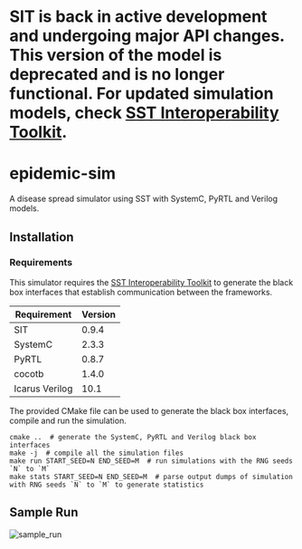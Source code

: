 # SIT is back in active development and undergoing major API changes. This version of the model is deprecated and is no longer functional. For updated simulation models, check [SST Interoperability Toolkit](https://github.com/lpsmodsim/SIT).

# epidemic-sim

A disease spread simulator using SST with SystemC, PyRTL and Verilog models.

## Installation

### Requirements
This simulator requires the [SST Interoperability Toolkit](https://github.com/sabbirahm3d/SIT) to generate the black box interfaces that establish communication between the frameworks.

|Requirement|Version|
|-----------|-------|
|SIT|0.9.4|
|SystemC|2.3.3|
|PyRTL|0.8.7|
|cocotb|1.4.0|
|Icarus Verilog|10.1|


The provided CMake file can be used to generate the black box interfaces, compile and run the simulation.

```shell
cmake ..  # generate the SystemC, PyRTL and Verilog black box interfaces
make -j  # compile all the simulation files
make run START_SEED=N END_SEED=M  # run simulations with the RNG seeds `N` to `M`
make stats START_SEED=N END_SEED=M  # parse output dumps of simulation with RNG seeds `N` to `M` to generate statistics
```

## Sample Run

![sample_run](https://raw.githubusercontent.com/sabbirahm3d/epidemic-sim/master/docs/media/sample-full.gif)
